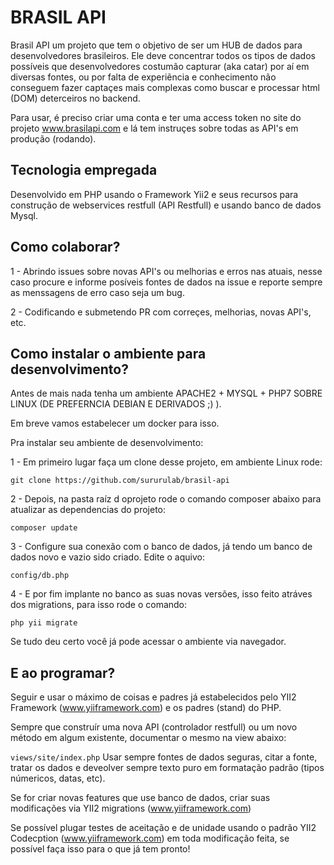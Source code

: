 
BRASIL API
============================

Brasil API um projeto que tem o objetivo de ser um HUB de dados para desenvolvedores brasileiros. Ele deve concentrar todos os tipos de dados possíveis que desenvolvedores costumão capturar (aka catar) por aí em diversas fontes, ou por falta de experiẽncia e conhecimento não conseguem fazer captaçes mais complexas como buscar e processar html (DOM) deterceiros no backend.

Para usar,  é preciso criar uma conta e ter uma access token no site do projeto www.brasilapi.com e lá tem instruçes sobre todas as API's em produção (rodando).

Tecnologia empregada
--

Desenvolvido em PHP usando o Framework Yii2 e seus recursos para construção de webservices restfull (API Restfull) e usando banco de dados Mysql. 

Como colaborar?
--
1 - Abrindo issues sobre novas API's ou melhorias e erros nas atuais, nesse caso procure e informe posíveis fontes de dados na issue e reporte sempre as menssagens de erro caso seja um bug.

2 - Codificando e submetendo PR com correçes, melhorias, novas API's, etc.

Como instalar o ambiente para desenvolvimento?
-----

Antes de mais nada tenha um ambiente APACHE2 + MYSQL + PHP7 SOBRE LINUX (DE PREFERNCIA DEBIAN E DERIVADOS ;) ).

Em breve vamos estabelecer um docker para isso.

Pra instalar seu ambiente de desenvolvimento:

1 - Em primeiro lugar faça um clone desse projeto, em ambiente Linux rode:

``
git clone https://github.com/sururulab/brasil-api
``

2 - Depois, na pasta raíz d oprojeto rode o comando composer abaixo para atualizar as dependencias do projeto:

``
composer update
``

3 - Configure sua conexão com o banco de dados, já tendo um banco de dados novo e vazio sido criado. Edite o aquivo:

``
config/db.php
``

4 - E por fim implante no banco as suas novas versões, isso  feito atráves dos migrations, para isso rode o comando:

``
php yii migrate
``

Se tudo deu certo você já pode acessar o ambiente via navegador.


E ao programar?
-----

Seguir e usar o máximo de coisas e padres já estabelecidos pelo YII2 Framework (www.yiiframework.com) e os padres (stand) do PHP.

Sempre que construír uma nova API (controlador restfull) ou um novo método em algum existente, documentar o mesmo na view abaixo:

``
views/site/index.php
``
Usar sempre fontes de dados seguras, citar a fonte, tratar os dados e deveolver sempre texto puro em formatação padrão (tipos númericos, datas, etc).

Se for criar novas features que use banco de dados, criar suas modificações via YII2 migrations (www.yiiframework.com)

Se possível plugar testes de aceitação e de unidade usando o padrão YII2 Codecption (www.yiiframework.com) em toda modificação feita, se possível faça isso para o que já tem pronto!




